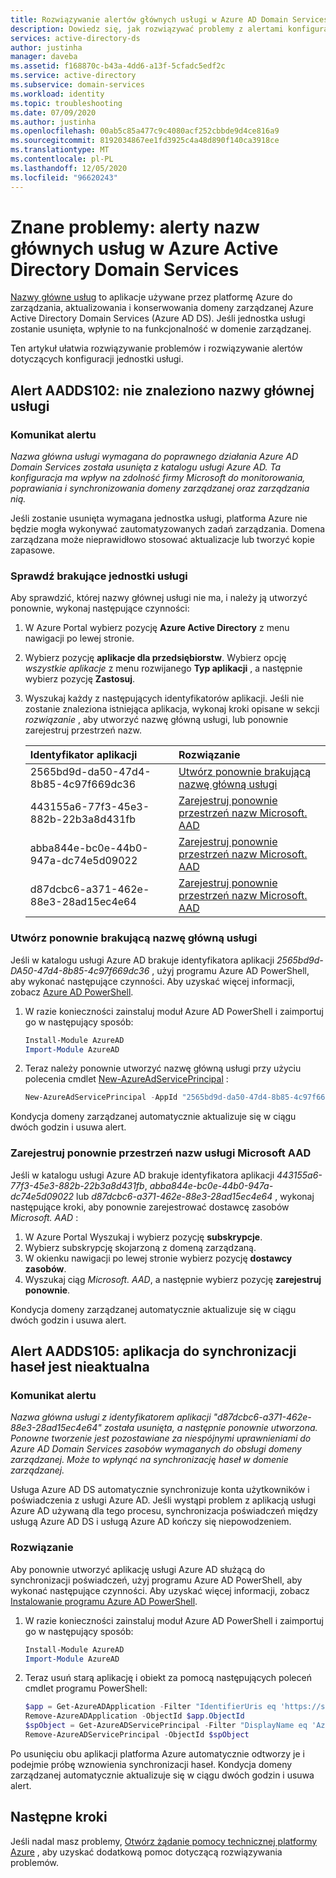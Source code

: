```yaml
---
title: Rozwiązywanie alertów głównych usługi w Azure AD Domain Services | Microsoft Docs
description: Dowiedz się, jak rozwiązywać problemy z alertami konfiguracji jednostki usługi dla Azure Active Directory Domain Services
services: active-directory-ds
author: justinha
manager: daveba
ms.assetid: f168870c-b43a-4dd6-a13f-5cfadc5edf2c
ms.service: active-directory
ms.subservice: domain-services
ms.workload: identity
ms.topic: troubleshooting
ms.date: 07/09/2020
ms.author: justinha
ms.openlocfilehash: 00ab5c85a477c9c4080acf252cbbde9d4ce816a9
ms.sourcegitcommit: 8192034867ee1fd3925c4a48d890f140ca3918ce
ms.translationtype: MT
ms.contentlocale: pl-PL
ms.lasthandoff: 12/05/2020
ms.locfileid: "96620243"
---
```

# <a name="known-issues-service-principal-alerts-in-azure-active-directory-domain-services"></a>Znane problemy: alerty nazw głównych usług w Azure Active Directory Domain Services

[Nazwy główne usług](../active-directory/develop/app-objects-and-service-principals.md) to aplikacje używane przez platformę Azure do zarządzania, aktualizowania i konserwowania domeny zarządzanej Azure Active Directory Domain Services (Azure AD DS). Jeśli jednostka usługi zostanie usunięta, wpłynie to na funkcjonalność w domenie zarządzanej.

Ten artykuł ułatwia rozwiązywanie problemów i rozwiązywanie alertów dotyczących konfiguracji jednostki usługi.

## <a name="alert-aadds102-service-principal-not-found"></a>Alert AADDS102: nie znaleziono nazwy głównej usługi

### <a name="alert-message"></a>Komunikat alertu

*Nazwa główna usługi wymagana do poprawnego działania Azure AD Domain Services została usunięta z katalogu usługi Azure AD. Ta konfiguracja ma wpływ na zdolność firmy Microsoft do monitorowania, poprawiania i synchronizowania domeny zarządzanej oraz zarządzania nią.*

Jeśli zostanie usunięta wymagana jednostka usługi, platforma Azure nie będzie mogła wykonywać zautomatyzowanych zadań zarządzania. Domena zarządzana może nieprawidłowo stosować aktualizacje lub tworzyć kopie zapasowe.

### <a name="check-for-missing-service-principals"></a>Sprawdź brakujące jednostki usługi

Aby sprawdzić, której nazwy głównej usługi nie ma, i należy ją utworzyć ponownie, wykonaj następujące czynności:

1. W Azure Portal wybierz pozycję **Azure Active Directory** z menu nawigacji po lewej stronie.
1. Wybierz pozycję **aplikacje dla przedsiębiorstw**. Wybierz opcję *wszystkie aplikacje* z menu rozwijanego **Typ aplikacji** , a następnie wybierz pozycję **Zastosuj**.
1. Wyszukaj każdy z następujących identyfikatorów aplikacji. Jeśli nie zostanie znaleziona istniejąca aplikacja, wykonaj kroki opisane w sekcji *rozwiązanie* , aby utworzyć nazwę główną usługi, lub ponownie zarejestruj przestrzeń nazw.

    | Identyfikator aplikacji | Rozwiązanie |
    | :--- | :--- |
    | 2565bd9d-da50-47d4-8b85-4c97f669dc36 | [Utwórz ponownie brakującą nazwę główną usługi](#recreate-a-missing-service-principal) |
    | 443155a6-77f3-45e3-882b-22b3a8d431fb | [Zarejestruj ponownie przestrzeń nazw Microsoft. AAD](#re-register-the-microsoft-aad-namespace) |
    | abba844e-bc0e-44b0-947a-dc74e5d09022 | [Zarejestruj ponownie przestrzeń nazw Microsoft. AAD](#re-register-the-microsoft-aad-namespace) |
    | d87dcbc6-a371-462e-88e3-28ad15ec4e64 | [Zarejestruj ponownie przestrzeń nazw Microsoft. AAD](#re-register-the-microsoft-aad-namespace) |

### <a name="recreate-a-missing-service-principal"></a>Utwórz ponownie brakującą nazwę główną usługi

Jeśli w katalogu usługi Azure AD brakuje identyfikatora aplikacji *2565bd9d-DA50-47d4-8b85-4c97f669dc36* , użyj programu Azure AD PowerShell, aby wykonać następujące czynności. Aby uzyskać więcej informacji, zobacz [Azure AD PowerShell](/powershell/azure/active-directory/install-adv2).

1. W razie konieczności zainstaluj moduł Azure AD PowerShell i zaimportuj go w następujący sposób:

    ```powershell
    Install-Module AzureAD
    Import-Module AzureAD
    ```

1. Teraz należy ponownie utworzyć nazwę główną usługi przy użyciu polecenia cmdlet [New-AzureAdServicePrincipal][New-AzureAdServicePrincipal] :

    ```powershell
    New-AzureAdServicePrincipal -AppId "2565bd9d-da50-47d4-8b85-4c97f669dc36"
    ```

Kondycja domeny zarządzanej automatycznie aktualizuje się w ciągu dwóch godzin i usuwa alert.

### <a name="re-register-the-microsoft-aad-namespace"></a>Zarejestruj ponownie przestrzeń nazw usługi Microsoft AAD

Jeśli w katalogu usługi Azure AD brakuje identyfikatora aplikacji *443155a6-77f3-45e3-882b-22b3a8d431fb*, *abba844e-bc0e-44b0-947a-dc74e5d09022* lub *d87dcbc6-a371-462e-88e3-28ad15ec4e64* , wykonaj następujące kroki, aby ponownie zarejestrować dostawcę zasobów *Microsoft. AAD* :

1. W Azure Portal Wyszukaj i wybierz pozycję **subskrypcje**.
1. Wybierz subskrypcję skojarzoną z domeną zarządzaną.
1. W okienku nawigacji po lewej stronie wybierz pozycję **dostawcy zasobów**.
1. Wyszukaj ciąg *Microsoft. AAD*, a następnie wybierz pozycję **zarejestruj ponownie**.

Kondycja domeny zarządzanej automatycznie aktualizuje się w ciągu dwóch godzin i usuwa alert.

## <a name="alert-aadds105-password-synchronization-application-is-out-of-date"></a>Alert AADDS105: aplikacja do synchronizacji haseł jest nieaktualna

### <a name="alert-message"></a>Komunikat alertu

*Nazwa główna usługi z identyfikatorem aplikacji "d87dcbc6-a371-462e-88e3-28ad15ec4e64" została usunięta, a następnie ponownie utworzona. Ponowne tworzenie jest pozostawiane za niespójnymi uprawnieniami do Azure AD Domain Services zasobów wymaganych do obsługi domeny zarządzanej. Może to wpłynąć na synchronizację haseł w domenie zarządzanej.*

Usługa Azure AD DS automatycznie synchronizuje konta użytkowników i poświadczenia z usługi Azure AD. Jeśli wystąpi problem z aplikacją usługi Azure AD używaną dla tego procesu, synchronizacja poświadczeń między usługą Azure AD DS i usługą Azure AD kończy się niepowodzeniem.

### <a name="resolution"></a>Rozwiązanie

Aby ponownie utworzyć aplikację usługi Azure AD służącą do synchronizacji poświadczeń, użyj programu Azure AD PowerShell, aby wykonać następujące czynności. Aby uzyskać więcej informacji, zobacz [Instalowanie programu Azure AD PowerShell](/powershell/azure/active-directory/install-adv2).

1. W razie konieczności zainstaluj moduł Azure AD PowerShell i zaimportuj go w następujący sposób:

    ```powershell
    Install-Module AzureAD
    Import-Module AzureAD
    ```

2. Teraz usuń starą aplikację i obiekt za pomocą następujących poleceń cmdlet programu PowerShell:

    ```powershell
    $app = Get-AzureADApplication -Filter "IdentifierUris eq 'https://sync.aaddc.activedirectory.windowsazure.com'"
    Remove-AzureADApplication -ObjectId $app.ObjectId
    $spObject = Get-AzureADServicePrincipal -Filter "DisplayName eq 'Azure AD Domain Services Sync'"
    Remove-AzureADServicePrincipal -ObjectId $spObject
    ```

Po usunięciu obu aplikacji platforma Azure automatycznie odtworzy je i podejmie próbę wznowienia synchronizacji haseł. Kondycja domeny zarządzanej automatycznie aktualizuje się w ciągu dwóch godzin i usuwa alert.

## <a name="next-steps"></a>Następne kroki

Jeśli nadal masz problemy, [Otwórz żądanie pomocy technicznej platformy Azure][azure-support] , aby uzyskać dodatkową pomoc dotyczącą rozwiązywania problemów.

<!-- INTERNAL LINKS -->
[azure-support]: ../active-directory/fundamentals/active-directory-troubleshooting-support-howto.md

<!-- EXTERNAL LINKS -->
[New-AzureAdServicePrincipal]: /powershell/module/AzureAD/New-AzureADServicePrincipal
